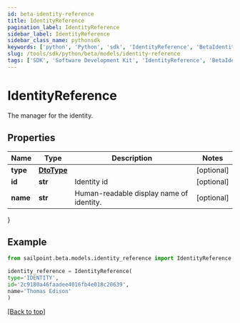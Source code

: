 ```yaml
---
id: beta-identity-reference
title: IdentityReference
pagination_label: IdentityReference
sidebar_label: IdentityReference
sidebar_class_name: pythonsdk
keywords: ['python', 'Python', 'sdk', 'IdentityReference', 'BetaIdentityReference'] 
slug: /tools/sdk/python/beta/models/identity-reference
tags: ['SDK', 'Software Development Kit', 'IdentityReference', 'BetaIdentityReference']
---
```


# IdentityReference

The manager for the identity.

## Properties

Name | Type | Description | Notes
------------ | ------------- | ------------- | -------------
**type** | [**DtoType**](dto-type) |  | [optional] 
**id** | **str** | Identity id | [optional] 
**name** | **str** | Human-readable display name of identity. | [optional] 
}

## Example

```python
from sailpoint.beta.models.identity_reference import IdentityReference

identity_reference = IdentityReference(
type='IDENTITY',
id='2c9180a46faadee4016fb4e018c20639',
name='Thomas Edison'
)

```
[[Back to top]](#) 

